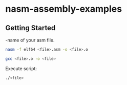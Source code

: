 # nasm-assembly-examples

## Getting Started

<file>-name of your asm file.

```bash
nasm -f elf64 <file>.asm -o <file>.o

gcc <file>.o -o <file>

```
Execute script:
```bash
./<file>
```